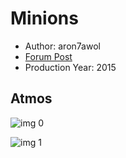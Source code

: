 # Minions

* Author: aron7awol
* [Forum Post](https://www.avsforum.com/threads/bass-eq-for-filtered-movies.2995212/post-57617970)
* Production Year: 2015

## Atmos

![img 0](https://i.imgur.com/C1Kje11.jpg)

![img 1](https://i.imgur.com/bvA5nBV.jpg)

